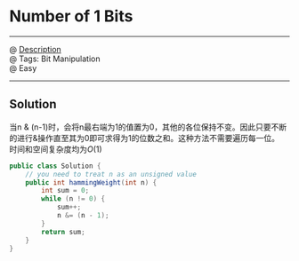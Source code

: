 # Number of 1 Bits
------------------
@ [Description](https://leetcode.com/problems/number-of-1-bits/)  
@ Tags: Bit Manipulation   
@ Easy

------------------
## Solution
当n & (n-1)时，会将n最右端为1的值置为0，其他的各位保持不变。因此只要不断的进行&操作直至其为0即可求得为1的位数之和。这种方法不需要遍历每一位。  
时间和空间复杂度均为$O(1)$
```java
public class Solution {
    // you need to treat n as an unsigned value
    public int hammingWeight(int n) {
        int sum = 0;
        while (n != 0) {
            sum++;
            n &= (n - 1);
        }
        return sum;
    }
}
```
